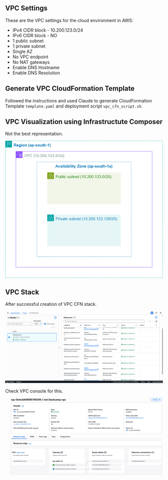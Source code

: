 ## VPC Settings

These are the VPC settings for the cloud environment in AWS:

- IPv4 CIDR block - 10.200.123.0/24
- IPv6 CIDR block - NO
- 1 public subnet
- 1 private subnet
- Single AZ
- No VPC endpoint
- No NAT gateways
- Enable DNS Hostname
- Enable DNS Resolution


## Generate VPC CloudFormation Template

Followed the instructions and used Claude to generate CloudFormation Template `template.yaml` and deployment script `vpc_cfn_script.sh`.


## VPC Visualization using Infrastructute Composer

Not the best representation.

![VPC](/assets/vpc_infra.png)


## VPC Stack 

After successful creation of VPC CFN stack.

![CFN Stack](/assets/vpc_cfn_stack.png)

Check VPC console for this.

![VPC](/assets/vpc.png)
